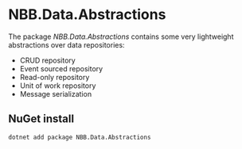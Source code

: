 NBB.Data.Abstractions
===============
The package *NBB.Data.Abstractions* contains some very lightweight abstractions over data repositories:
* CRUD repository
* Event sourced repository
* Read-only repository
* Unit of work repository
* Message serialization

NuGet install
----------------
```
dotnet add package NBB.Data.Abstractions
```